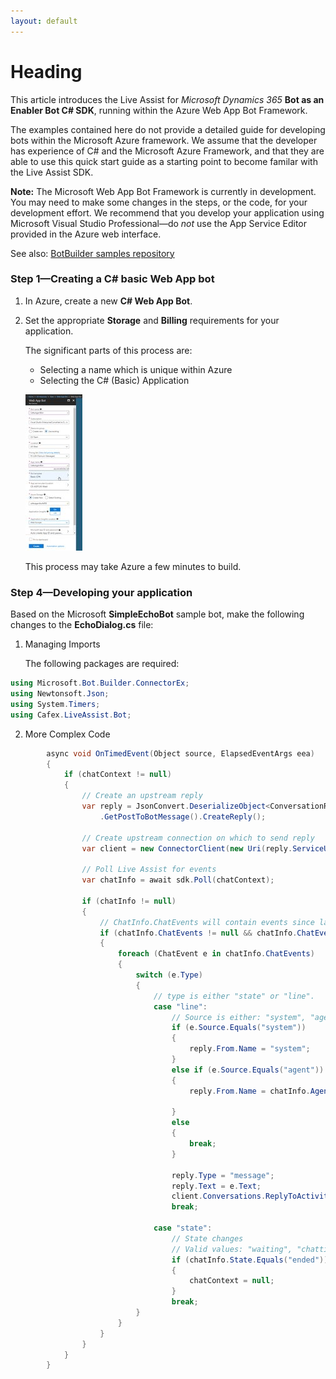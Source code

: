 ```yaml
---
layout: default
---
```

# Heading

This article introduces the Live Assist for *Microsoft Dynamics 365* **Bot as an Enabler Bot C# SDK**, running within the Azure Web App Bot Framework.

The examples contained here do not provide a detailed guide for developing bots within the Microsoft Azure framework. We assume that the developer has experience of C# and the Microsoft Azure Framework, and that they are able to use this quick start guide as a starting point to become familar with the Live Assist SDK.

**Note:** The Microsoft Web App Bot Framework is currently in development. You may need to make some changes in the steps, or the code, for your development effort. We recommend that you develop your application using Microsoft Visual Studio Professional—do *not* use the App Service Editor provided in the Azure web interface.

See also: [BotBuilder samples repository](https://github.com/Microsoft/BotBuilder-Samples)

### Step 1—Creating a C# basic Web App bot
1. In Azure, create a new **C# Web App Bot**.
2. Set the appropriate **Storage** and **Billing** requirements for your application.

   The significant parts of this process are:  
    
   * Selecting a name which is unique within Azure
   * Selecting the C# (Basic) Application
   
   ![alt](bot_images/img2.jpg)  
    
   This process may take Azure a few minutes to build.  
    
### Step 4—Developing your application
Based on the Microsoft **SimpleEchoBot** sample bot, make the following changes to the **EchoDialog.cs** file:

1. Managing Imports

   The following packages are required:  

```csharp
using Microsoft.Bot.Builder.ConnectorEx;
using Newtonsoft.Json;
using System.Timers;
using Cafex.LiveAssist.Bot;
```
2. More Complex Code

```csharp
        async void OnTimedEvent(Object source, ElapsedEventArgs eea)
        {
            if (chatContext != null)
            {
                // Create an upstream reply
                var reply = JsonConvert.DeserializeObject<ConversationReference>(conversationRef)
                    .GetPostToBotMessage().CreateReply();

                // Create upstream connection on which to send reply 
                var client = new ConnectorClient(new Uri(reply.ServiceUrl));

                // Poll Live Assist for events
                var chatInfo = await sdk.Poll(chatContext);

                if (chatInfo != null)
                {
                    // ChatInfo.ChatEvents will contain events since last call to poll.
                    if (chatInfo.ChatEvents != null && chatInfo.ChatEvents.Count > 0)
                    {
                        foreach (ChatEvent e in chatInfo.ChatEvents)
                        {
                            switch (e.Type)
                            {
                                // type is either "state" or "line".
                                case "line":
                                    // Source is either: "system", "agent" or "visitor"
                                    if (e.Source.Equals("system"))
                                    {
                                        reply.From.Name = "system";
                                    }
                                    else if (e.Source.Equals("agent"))
                                    {
                                        reply.From.Name = chatInfo.AgentName;

                                    }
                                    else
                                    {
                                        break;
                                    }

                                    reply.Type = "message";
                                    reply.Text = e.Text;
                                    client.Conversations.ReplyToActivity(reply);
                                    break;

                                case "state":
                                    // State changes
                                    // Valid values: "waiting", "chatting", "ended"
                                    if (chatInfo.State.Equals("ended"))
                                    {
                                        chatContext = null;
                                    }
                                    break;
                            }
                        }
                    }
                }
            }
        }
```
